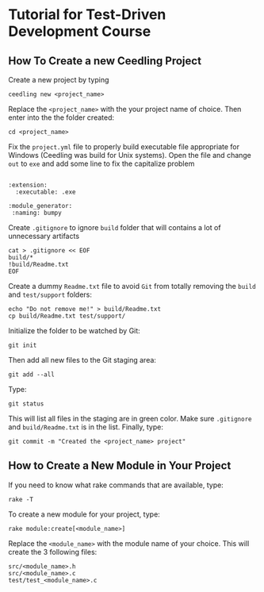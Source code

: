 # Tutorial for Test-Driven Development Course

How To Create a new Ceedling Project
------------------------------------

Create a new project by typing
```
ceedling new <project_name>
```
Replace the `<project_name>` with the your project name of choice. Then enter into the the folder created:
```
cd <project_name>
```
Fix the `project.yml` file to properly build executable file appropriate for Windows (Ceedling was build for Unix systems). Open the file and change `out` to `exe` and add some line to fix the capitalize problem
```

:extension:
  :executable: .exe
  
:module_generator:
 :naming: bumpy
```
Create `.gitignore` to ignore `build` folder that will contains a lot of unnecessary artifacts
```
cat > .gitignore << EOF
build/*
!build/Readme.txt
EOF
```
Create a dummy `Readme.txt` file to avoid `Git` from totally removing the `build` and `test/support` folders: 
```
echo "Do not remove me!" > build/Readme.txt
cp build/Readme.txt test/support/
```
Initialize the folder to be watched by Git:
```
git init
```
Then add all new files to the Git staging area:
```
git add --all
```
Type:
```
git status
```
This will list all files in the staging are in green color. Make sure `.gitignore` and `build/Readme.txt` is in the list. Finally, type:
```
git commit -m "Created the <project_name> project"
```

How to Create a New Module in Your Project
------------------------------------------
If you need to know what rake commands that are available, type:
```
rake -T
```
To create a new module for your project, type:
```
rake module:create[<module_name>]
```
Replace the `<module_name>` with the module name of your choice. This will create the 3 following files: 
```
src/<module_name>.h
src/<module_name>.c
test/test_<module_name>.c
```





